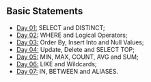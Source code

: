 ## Basic Statements

- [Day 01:](https://github.com/marcoshsq/SQLBasicsForDataScience/blob/main/30_Days_of_SQL_Challenge/Day_01_to_Day_06/Day1.sql) SELECT and DISTINCT;
- [Day 02:](https://github.com/marcoshsq/SQLBasicsForDataScience/blob/main/30_Days_of_SQL_Challenge/Day_01_to_Day_06/Day2.sql) WHERE and Logical Operators;
- [Day 03:](https://github.com/marcoshsq/SQLBasicsForDataScience/blob/main/30_Days_of_SQL_Challenge/Day_01_to_Day_06/Day3.sql) Order By, Insert Into and Null Values;
- [Day 04:](https://github.com/marcoshsq/SQLBasicsForDataScience/blob/main/30_Days_of_SQL_Challenge/Day_01_to_Day_06/Day4.sql) Update, Delete and SELECT TOP;
- [Day 05:](https://github.com/marcoshsq/SQLBasicsForDataScience/blob/main/30_Days_of_SQL_Challenge/Day_01_to_Day_06/Day5.sql) MIN, MAX, COUNT, AVG and SUM;
- [Day 06:](https://github.com/marcoshsq/SQLBasicsForDataScience/blob/main/30_Days_of_SQL_Challenge/Day_01_to_Day_06/Day6.sql) LIKE and Wildcards;
- [Day 07:]() IN, BETWEEN and ALIASES.
